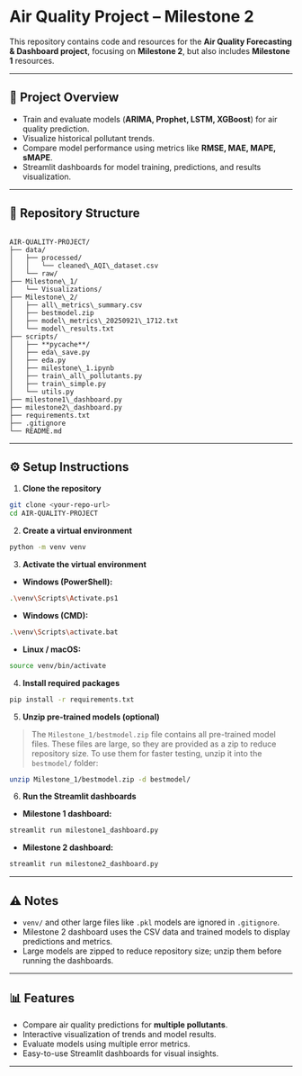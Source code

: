 
# Air Quality Project – Milestone 2

This repository contains code and resources for the **Air Quality Forecasting & Dashboard project**, focusing on **Milestone 2**, but also includes **Milestone 1** resources.

---

## 🚀 Project Overview

- Train and evaluate models (**ARIMA, Prophet, LSTM, XGBoost**) for air quality prediction.
- Visualize historical pollutant trends.
- Compare model performance using metrics like **RMSE, MAE, MAPE, sMAPE**.
- Streamlit dashboards for model training, predictions, and results visualization.

---

## 📁 Repository Structure

```

AIR-QUALITY-PROJECT/
├── data/
│   ├── processed/
│   │   └── cleaned\_AQI\_dataset.csv
│   └── raw/
├── Milestone\_1/
│   └── Visualizations/
├── Milestone\_2/
│   ├── all\_metrics\_summary.csv
│   ├── bestmodel.zip
│   ├── model\_metrics\_20250921\_1712.txt
│   └── model\_results.txt
├── scripts/
│   ├── **pycache**/
│   ├── eda\_save.py
│   ├── eda.py
│   ├── milestone\_1.ipynb
│   ├── train\_all\_pollutants.py
│   ├── train\_simple.py
│   └── utils.py
├── milestone1\_dashboard.py
├── milestone2\_dashboard.py
├── requirements.txt
├── .gitignore
└── README.md

````

---

## ⚙️ Setup Instructions

1. **Clone the repository**
```bash
git clone <your-repo-url>
cd AIR-QUALITY-PROJECT
````

2. **Create a virtual environment**

```bash
python -m venv venv
```

3. **Activate the virtual environment**

* **Windows (PowerShell):**

```bash
.\venv\Scripts\Activate.ps1
```

* **Windows (CMD):**

```bash
.\venv\Scripts\activate.bat
```

* **Linux / macOS:**

```bash
source venv/bin/activate
```

4. **Install required packages**

```bash
pip install -r requirements.txt
```

5. **Unzip pre-trained models (optional)**

> The `Milestone_1/bestmodel.zip` file contains all pre-trained model files.
> These files are large, so they are provided as a zip to reduce repository size.
> To use them for faster testing, unzip it into the `bestmodel/` folder:

```bash
unzip Milestone_1/bestmodel.zip -d bestmodel/
```

6. **Run the Streamlit dashboards**

* **Milestone 1 dashboard:**

```bash
streamlit run milestone1_dashboard.py
```

* **Milestone 2 dashboard:**

```bash
streamlit run milestone2_dashboard.py
```

---

## ⚠️ Notes

* `venv/` and other large files like `.pkl` models are ignored in `.gitignore`.
* Milestone 2 dashboard uses the CSV data and trained models to display predictions and metrics.
* Large models are zipped to reduce repository size; unzip them before running the dashboards.

---

## 📊 Features

* Compare air quality predictions for **multiple pollutants**.
* Interactive visualization of trends and model results.
* Evaluate models using multiple error metrics.
* Easy-to-use Streamlit dashboards for visual insights.

---


```










